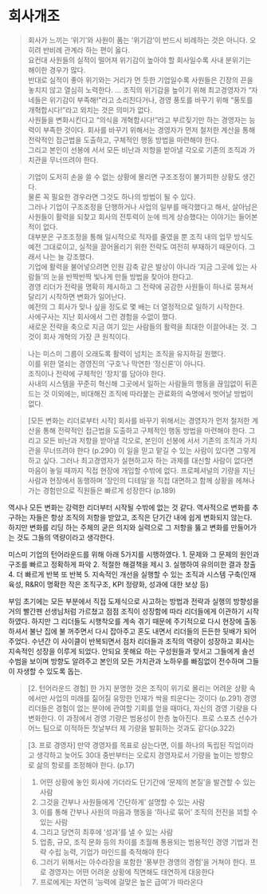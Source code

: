# 회사개조

> 회사가 느끼는 ‘위기’와 사원이 품는 ‘위기감’이 반드시 비례하는 것은 아니다. 오히려 반비례 관계라 하는 편이 옳다.  
> 요컨대 사원들의 실적이 떨어져 위기감이 높아야 할 회사일수록 사내 분위기는 해이한 경우가 많다.  
> 반대로 실적이 좋아 위기와는 거리가 먼 듯한 기업일수록 사원들은 긴장의 끈을 놓치지 않고 열심히 노력한다.
> ...
> 조직의 위기감을 높이기 위해 최고경영자가 “자네들은 위기감이 부족해!”라고 소리친다거나, 경영 풍토를 바꾸기 위해 “풍토를 개혁합시다!”라고 외치는 것은 의미가 없다.  
> 사원들을 변화시킨다고 “의식을 개혁합시다!”라고 부르짖기만 하는 경영자는 능력이 부족한 것이다.
회사를 바꾸기 위해서는 경영자가 먼저 철저한 계산을 통해 전략적인 접근법을 도출하고, 구체적인 행동 방법을 마련해야 한다.  
그리고 본인이 선봉에 서서 모든 비난과 저항을 받아낼 각오로 기존의 조직과 가치관을 무너뜨려야 한다.


> 기업이 도저히 손을 쓸 수 없는 상황에 몰리면 구조조정이 불가피한 상황도 생긴다.  
> 물론 꼭 필요한 경우라면 그것도 하나의 방법이 될 수 있다.  
> 그러나 기업이 구조조정을 단행하거나 사업의 일부를 매각했다고 해서, 살아남은 사원들이 활력을 되찾고 회사의 전투력이 눈에 띄게 상승했다는 이야기는 들어본 적이 없다.  
> 대부분은 구조조정을 통해 일시적으로 적자를 줄였을 뿐 조직 내의 업무 방식도 예전 그대로이고, 실적을 끌어올리기 위한 전략도 여전히 부재하기 때문이다.
그래서 나는 늘 강조했다.  
기업에 활력을 불어넣으려면 인원 감축 같은 발상이 아니라 ‘지금 그곳에 있는 사람들’의 눈을 반짝반짝 빛나게 만들 방법을 찾아야 한다고.  
경영 리더가 전략을 명확히 제시하고 그 전략에 공감한 사원들이 하나로 뭉쳐서 달리기 시작하면 변화가 일어난다.  
예전의 그 회사가 맞나 싶을 정도로 몇 배는 더 열정적으로 일하기 시작한다.  
사에구사는 지난 회사에서 그런 경험을 수없이 했다.  
새로운 전략을 축으로 지금 여기 있는 사람들의 활력을 최대한 이끌어내는 것. 그것이 회사 개혁의 가장 큰 원칙이다.


> 나는 미스미 그룹이 오래도록 활력이 넘치는 조직을 유지하길 원했다.  
> 이를 위한 열쇠는 경영진의 ‘구호’나 막연한 ‘정신론’이 아니다.  
> 조직이나 전략에 구체적인 ‘장치’를 담아야 한다.  
> 사내의 시스템을 꾸준히 혁신해 그곳에서 일하는 사람들의 행동을 끊임없이 뒤흔드는 것 이외에는, 비대해진 조직에 따라붙는 관료화의 숙명에서 벗어날 방법이 없다.


> [모든 변화는 리더로부터 시작]
> 회사를 바꾸기 위해서는 경영자가 먼저 철저한 계산을 통해 전략적인 접근법을 도출하고 구체적인 행동 방법을 마련해야 한다. 그리고 모든 비난과 저항을 받아낼 각오로, 본인이 선봉에 서서 기존의 조직과 가치관을 무너뜨려야 한다 (p.290)
> 이 일을 믿고 맡길 수 있는 사람이 있다면 그렇게 하고 싶다. 그러나 최고경영자가 실현하고자 하는 과제를 대신할 사람이 없다면 마음이 놓일 때까지 직접 현장에 개입할 수밖에 없다. 프로페셔널의 기량을 지닌 사람과 현장에서 동행하며 ‘장인의 디테일’을 직접 대면하고 함께 상황을 헤쳐나가는 경험만으로 직원들은 빠르게 성장한다 (p.189)

역시나 모든 변화는 강력한 리더부터 시작될 수밖에 없는 것 같다. 역사적으로 변화를 추구하는 자들은 항상 조직의 저항을 받았고, 조직은 단기간 내에 쉽게 변화되지 않는다. 하지만 변화를 리딩 하는 주체의 굳은 의지와 실력으로 그 저항을 뚫고 변화를 만들어가는 것도 그들의 역량이라고 생각한다.

미스미 기업의 턴어라운드를 위해 아래 5가지를 시행하였다.
	1.	문제와 그 문제의 원인과 구조를 빠르고 정확하게 파악
	2.	적절한 해결책을 제시
	3.	실행하여 유의미한 결과 창출
	4.	더 빠르게 반복 또 반복
	5.	지속적인 개선을 실행할 수 있는 조직과 시스템 구축(인재육성, R&R이 명확한 작은 조직구조, KPI 정량화, 성과에 대한 보상 등)

부임 초기에는 모든 부분에서 직접 도제식으로 사고하는 방법과 전략과 실행의 방향성을 거의 빨간펜 선생님처럼 가르쳤고 점점 조직이 성장함에 따라 리더들에게 이관하기 시작하였다. 하지만 그 리더들도 시행착오를 계속 겪기 때문에 주기적으로 다시 현장에 출동하셔서 불난 집에 불 꺼주면서 다시 잡아주고 혼도 내면서 리더들의 든든한 뒷배가 되어주었다. 수년간 이 사이클이 반복되면서 점차 리더들과 조직의 역량이 성장하고 회사는 지속적인 성장을 이루게 되었다. 안되요 못해요 하는 구성원들과 맞서고 그들에게 솔선수범을 보이며 방향도 알려주고 본인의 모든 가치관과 노하우를 빠짐없이 전수하며 그들이 자생할 수 있도록 돕는.

	
> [2. 턴어라운드 경험]
> 한 가지 분명한 것은 조직이 위기로 몰리는 어려운 상황 속에서만 사업의 미래를 짊어질 유망한 인재가 싹을 틔운다는 것이다 (p.291)
> 경영 리더들은 경험이 없는 분야에 관여할 기회를 얻을 때마다, 자신의 경영 기량을 다변화한다. 이 과정에서 경영 기량은 범용성이 한층 높아진다. 프로 스포츠 선수가 어느 팀으로 이적하든 첫날부터 제 기량을 발휘하는 것과도 같다(p.322)

> [3. 프로 경영자]
> 만약 경영자를 목표로 삼는다면, 이를 하나의 독립된 직업이라고 생각하고 늦어도 30대 중반부터는 오로지 경영자로서 기량을 높이는 방향으로 삶의 항로를 조정해야 한다. (p.17)

> 1.	어떤 상황에 놓인 회사에 가더라도 단기간에 ‘문제의 본질’을 발견할 수 있는 사람
> 2.	그것을 간부나 사원들에게 ‘간단하게’ 설명할 수 있는 사람
> 3.	이를 통해 간부나 사원의 마음과 행동을 ‘하나로 묶어’ 조직의 전진을 꾀할 수 있는 사람
> 4.	그리고 당연히 최후에 ‘성과’를 낼 수 있는 사람
> 5.	업종, 규모, 조직 문화 등의 차이를 초월해 통용되는 범용적인 경영 기법과 전략 수립 능력, 기업가 마인드를 축적해야 한다
> 6.	그러기 위해서는 아수라장을 포함한 ‘풍부한 경영의 경험’을 거쳐야 한다. 프로 경영자는 어떤 어려운 상황에 직면해도 태연하게 대응한다
> 7.	프로에게는 자연히 ‘능력에 걸맞은 높은 급여’가 따라온다




